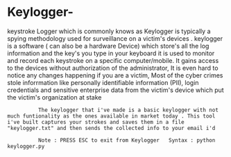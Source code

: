 # Keylogger-
   keystroke Logger which is commonly knows as Keylogger is typically a spying methodology used for surveillance on a victim's devices . keylogger is  a software ( can also be  a hardware Device) which store's all the log information and the key's you type in your keyboard it is used to monitor and record each keystroke on a specific computer/mobile. 
              It gains access to the devices without authorization of the administrator, It is even hard to notice any changes happening if you are a victim, Most of the cyber crimes stole inforrmation like  personally identifiable information (PII), login credentials and sensitive enterprise data from the victim's device which put the victim's organization at stake 
              
              
              The keylogger that i've made is a basic keylogger with not much funtionality as the ones available in market today . This tool i've built captures your strokes and saves them in a file "keylogger.txt" and then sends the collected info to your email i'd 
              
              Note : PRESS ESC to exit from Keylogger   Syntax : python keylogger.py 
